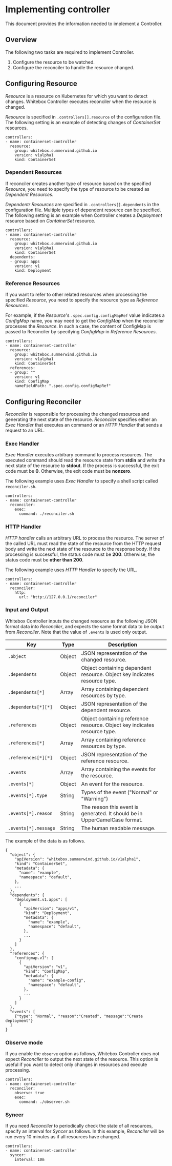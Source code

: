 # Implementing controller

This document provides the information needed to implement a Controller.

## Overview

The following two tasks are required to implement Controller.

1. Configure the resource to be watched.
2. Configure the reconciler to handle the resource changed.

## Configuring Resource

*Resource* is a resource on Kubernetes for which you want to detect changes. Whitebox Controller executes reconciler when the resource is changed.

*Resource* is specified in `.controllers[].resource` of the configuration file. The following setting is an example of detecting changes of *ContainerSet* resources.

```
controllers:
- name: containerset-controller
  resource:
    group: whitebox.summerwind.github.io
    version: v1alpha1
    kind: ContainerSet
```

### Dependent Resources

If reconciler creates another type of resource based on the specified *Resource*, you need to specify the type of resource to be created as *Dependent Resources*.

*Dependentr Resources* are specified in `.controllers[].dependents` in the configuration file. Multiple types of dependent resource can be specified. The following setting is an example when Controller creates a *Deployment* resource based on *ContainerSet* resource.

```
controllers:
- name: containerset-controller
  resource:
    group: whitebox.summerwind.github.io
    version: v1alpha1
    kind: ContainerSet
  dependents:
  - group: apps
    version: v1
    kind: Deployment
```

### Reference Resources

If you want to refer to other related resources when processing the specified *Resource*, you need to specify the resource type as *Reference Resources*.

For example, if the *Resource*'s `.spec.config.configMapRef` value indicates a *ConfigMap* name, you may need to get the *ConfigMap* when the reconciler processes the *Resource*. In such a case, the content of ConfigMap is passed to Reconciler by specifying *ConfigMap* in *Reference Resources*.

```
controllers:
- name: containerset-controller
  resource:
    group: whitebox.summerwind.github.io
    version: v1alpha1
    kind: ContainerSet
  references:
  - group: ""
    version: v1
    kind: ConfigMap
    nameFieldPath: ".spec.config.configMapRef"
```

## Configuring Reconciler

*Reconciler* is responsible for processing the changed resources and generating the next state of the resource. *Reconciler* specifies either an *Exec Handler* that executes an command or an *HTTP Handler* that sends a request to an URL.

### Exec Handler

*Exec Handler* executes arbitrary command to process resources. The executed command should read the resource state from **stdin** and write the next state of the resource to **stdout**. If the process is successful, the exit code must be **0**. Otherwise, the exit code must be **nonzero**.

The following example uses *Exec Handler* to specify a shell script called `reconciler.sh`.

```
controllers:
- name: containerset-controller
  reconciler:
    exec:
      command: ./reconciler.sh
```

### HTTP Handler

*HTTP handler* calls an arbitrary URL to process the resource. The server of the called URL must read the state of the resource from the HTTP request body and write the next state of the resource to the response body. If the processing is successful, the status code must be **200**. Otherwise, the status code must be **other than 200**.

The following example uses *HTTP Handler* to specify the URL.

```
controllers:
- name: containerset-controller
  reconciler:
    http:
      url: "http://127.0.0.1/reconciler"
```

### Input and Output

Whitebox Controller inputs the changed resource as the following JSON format data into *Reconciler*, and expects the same format data to be output from *Reconciler*. Note that the value of `.events` is used only output.

| Key | Type | Description |
| --- | --- | --- |
| `.object`            | Object | JSON representation of the changed resource. |
| `.dependents`        | Object | Object containing dependent resource. Object key indicates resource type. |
| `.dependents[*]`     | Array  | Array containing dependent resources by type. |
| `.dependents[*][*]`  | Object | JSON representation of the dependent resource. |
| `.references`        | Object | Object containing reference resource. Object key indicates resource type. |
| `.references[*]`     | Array  | Array containing reference resources by type. |
| `.references[*][*]`  | Object | JSON representation of the reference resource. |
| `.events`            | Array  | Array containing the events for the resource. |
| `.events[*]`         | Object | An event for the resource. |
| `.events[*].type`    | String | Types of the event ("Normal" or "Warning") |
| `.events[*].reason`  | String | The reason this event is generated. It should be in UpperCamelCase format. |
| `.events[*].message` | String | The human readable message. |

The example of the data is as follows.

```
{
  "object": {
    "apiVersion": "whitebox.summerwind.github.io/v1alpha1",
    "kind": "ContainerSet",
    "metadata": {
      "name": "example",
      "namespace": "default",
    },
    ...
  },
  "dependents": {
    "deployment.v1.apps": [
      {
        "apiVersion": "apps/v1",
        "kind": "Deployment",
        "metadata": {
          "name": "example",
          "namespace": "default",
        },
        ...
      }
    ]
  },
  "references": {
    "configmap.v1": [
      {
        "apiVersion": "v1",
        "kind": "ConfigMap",
        "metadata": {
          "name": "example-config",
          "namespace": "default",
        },
        ...
      }
    ]
  },
  "events": [
    {"type": "Normal", "reason":"Created", "message":"Create deployment"}
  ]
}
```

### Observe mode

If you enable the `observe` option as follows, Whitebox Controller does not expect *Reconciler* to output the next state of the resource. This option is useful if you want to detect only changes in resources and execute processing.

```
controllers:
- name: containerset-controller
  reconciler:
    observe: true
    exec:
      command: ./observer.sh
```

### Syncer

If you need *Reconciler* to periodically check the state of all resources, specify an interval for *Syncer* as follows. In this example, *Reconciler* will be run every 10 minutes as if all resources have changed.

```
controllers:
- name: containerset-controller
  syncer:
    interval: 10m
```
